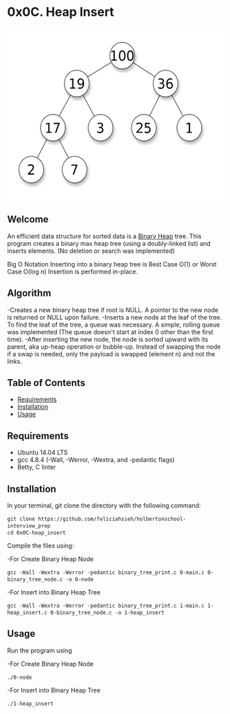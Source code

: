 # 0x0C. Heap Insert

<p align="center"><img src="MaxHeap.png" height="400px" /></p>

## Welcome

An efficient data structure for sorted data is a [Binary Heap](https://en.wikipedia.org/wiki/Binary_heap) tree. This program creates a binary max heap tree (using a doubly-linked list) and inserts elements. (No deletion or search was implemented)

Big O Notation
Inserting into a binary heap tree is Best Case	O(1) or Worst Case O(log n)
Insertion is performed in-place.

## Algorithm
-Creates a new binary heap tree if root is NULL. A pointer to the new node is returned or NULL upon failure.
-Inserts a new node at the leaf of the tree. To find the leaf of the tree, a queue was necessary. A simple, rolling queue was implemented (The queue doesn't start at index 0 other than the first time).
-After inserting the new node, the node is sorted upward with its parent, aka up-heap operation or bubble-up. Instead of swapping the node if a swap is needed, only the payload is swapped (element n) and not the links.

## Table of Contents
* [Requirements](#requirements)
* [Installation](#installation)
* [Usage](#usage)

## Requirements
* Ubuntu 14.04 LTS
* gcc 4.8.4 (-Wall, -Werror, -Wextra, and -pedantic flags)
* Betty, C linter

## Installation
In your terminal, git clone the directory with the following command:
```
git clone https://github.com/feliciahsieh/holbertonschool-interview_prep
cd 0x0C-heap_insert
```

Compile the files using:

-For Create Binary Heap Node
```
gcc -Wall -Wextra -Werror -pedantic binary_tree_print.c 0-main.c 0-binary_tree_node.c -o 0-node
```

-For Insert into Binary Heap Tree
```
gcc -Wall -Wextra -Werror -pedantic binary_tree_print.c 1-main.c 1-heap_insert.c 0-binary_tree_node.c -o 1-heap_insert
```

## Usage

Run the program using

-For Create Binary Heap Node
```
./0-node
```

-For Insert into Binary Heap Tree
```
./1-heap_insert
```
